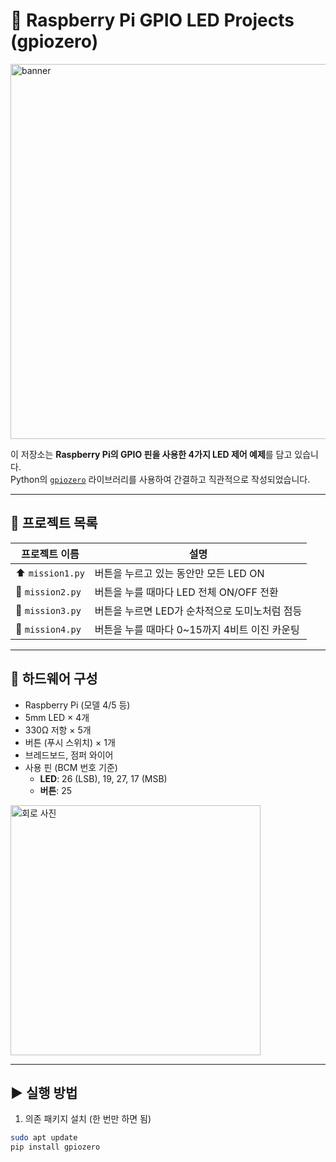 # 🔌 Raspberry Pi GPIO LED Projects (gpiozero)

<img src="https://github.com/사용자이름/저장소이름/blob/main/images/banner.png" alt="banner" width="600">

이 저장소는 **Raspberry Pi의 GPIO 핀을 사용한 4가지 LED 제어 예제**를 담고 있습니다.  
Python의 [`gpiozero`](https://gpiozero.readthedocs.io/) 라이브러리를 사용하여 간결하고 직관적으로 작성되었습니다.

---

## 📁 프로젝트 목록

| 프로젝트 이름 | 설명 |
|---------------|------|
| ⬆️ `mission1.py` | 버튼을 누르고 있는 동안만 모든 LED ON |
| 🔄 `mission2.py` | 버튼을 누를 때마다 LED 전체 ON/OFF 전환 |
| 🔁 `mission3.py` | 버튼을 누르면 LED가 순차적으로 도미노처럼 점등 |
| 🔢 `mission4.py` | 버튼을 누를 때마다 0~15까지 4비트 이진 카운팅 |

---

## 🧰 하드웨어 구성

- Raspberry Pi (모델 4/5 등)
- 5mm LED × 4개
- 330Ω 저항 × 5개
- 버튼 (푸시 스위치) × 1개
- 브레드보드, 점퍼 와이어
- 사용 핀 (BCM 번호 기준)
  - **LED**: 26 (LSB), 19, 27, 17 (MSB)
  - **버튼**: 25

<img src=(https://github.com/chovy888484/pi_LED/blob/1b207d69b1db4307b81b8b74e6eebe9d19f0efa9/images/mission2.jpg) width="400" alt="회로 사진">

---

## ▶️ 실행 방법

1. 의존 패키지 설치 (한 번만 하면 됨)

```bash
sudo apt update
pip install gpiozero
